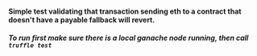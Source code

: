 #### Simple test validating that transaction sending eth to a contract that doesn't have a payable fallback will revert.

##### To run first make sure there is a local ganache node running, then call `truffle test`

